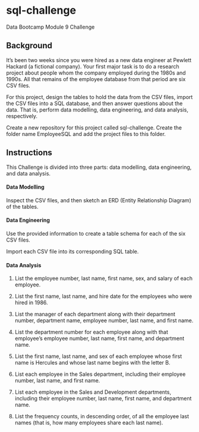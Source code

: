 # sql-challenge
Data Bootcamp Module 9 Challenge

## Background

It’s been two weeks since you were hired as a new data engineer at Pewlett Hackard (a fictional company). 
Your first major task is to do a research project about people whom the company employed during the 1980s and 1990s. All that remains of the employee database from that period are six CSV files.

For this project, design the tables to hold the data from the CSV files, import the CSV files into a SQL database, and then answer questions about the data. 
That is, perform data modelling, data engineering, and data analysis, respectively.

Create a new repository for this project called sql-challenge. 
Create the folder name EmployeeSQL and add the project files to this folder.

## Instructions

This Challenge is divided into three parts: data modelling, data engineering, and data analysis.

#### Data Modelling
Inspect the CSV files, and then sketch an ERD (Entity Relationship Diagram) of the tables.

#### Data Engineering
Use the provided information to create a table schema for each of the six CSV files. 

Import each CSV file into its corresponding SQL table.

#### Data Analysis
1. List the employee number, last name, first name, sex, and salary of each employee.

2. List the first name, last name, and hire date for the employees who were hired in 1986.

3. List the manager of each department along with their department number, department name, employee number, last name, and first name.

4. List the department number for each employee along with that employee’s employee number, last name, first name, and department name.

5. List the first name, last name, and sex of each employee whose first name is Hercules and whose last name begins with the letter B.

6. List each employee in the Sales department, including their employee number, last name, and first name.

7. List each employee in the Sales and Development departments, including their employee number, last name, first name, and department name.

8. List the frequency counts, in descending order, of all the employee last names (that is, how many employees share each last name).
